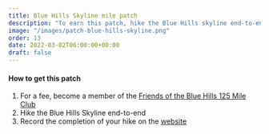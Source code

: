 ```yaml
---
title: Blue Hills Skyline mile patch 
description: "To earn this patch, hike the Blue Hills skyline end-to-end."
image: "/images/patch-blue-hills-skyline.png"
order: 13
date: 2022-03-02T06:00:00+00:00
draft: false
---
```

#### How to get this patch
1. For a fee, become a member of the <a href="https://friendsofthebluehills.org/125mileclub/" target="_blank">Friends of the Blue Hills 125 Mile Club</a>
2. Hike the Blue Hills Skyline end-to-end
3. Record the completion of your hike on the <a href="https://friendsofthebluehills.org/125mileclub/" target="_blank">website</a> 
